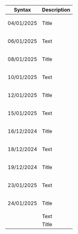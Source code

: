 | Syntax | Description |
| --- | ----------- |
| <p>04/01/2025</p> | Title |
| <p>06/01/2025</p> | Text |
| <p>08/01/2025</p> | Title |
| <p>10/01/2025</p> | Text |
| <p>12/01/2025</p> | Title |
| <p>15/01/2025</p> | Text |
| <p>16/12/2024</p> | Title |
| <p>18/12/2024</p> | Text |
| <p>19/12/2024</p> | Title |
| <p>23/01/2025</p> | Text |
| <p>24/01/2025</p> | Title |
| <p></p> | Text |
| <p></p> | Title |
